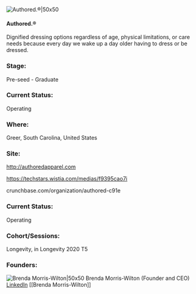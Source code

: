 

![Authored.®|50x50](https://apimg.techstars.com/connect/images/image_files/5f4d902234a60d0c9900004c/original/Authored282.jpg)

#### Authored.®
Dignified dressing options regardless of age, physical limitations, or care needs because every day we wake up a day older having to dress or be dressed.

### Stage: 
Pre-seed - Graduate 

### Current Status: 
Operating

### Where:
Greer, South Carolina, United States

### Site:
http://authoredapparel.com

https://techstars.wistia.com/medias/f9395cao7i

crunchbase.com/organization/authored-c91e

### Current Status: 
Operating

### Cohort/Sessions: 
Longevity, in Longevity 2020 T5

### Founders: 

![Brenda Morris-Wilton|50x50](https://apimg.techstars.com/connect/images/image_files/5f467f4a34a60d3bfe000040/original/Brenda_Authored.jpg) Brenda Morris-Wilton (Founder and CEO) [LinkedIn](https://linkedin.com/in/brendamwilton) [[Brenda Morris-Wilton]]



